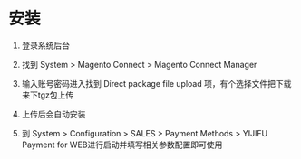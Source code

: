 # 安装

1. 登录系统后台

1. 找到 System > Magento Connect >  Magento Connect Manager

1. 输入账号密码进入找到 Direct package file upload 项，有个选择文件把下载来下tgz包上传

1. 上传后会自动安装

1. 到 System > Configuration > SALES > Payment Methods > YIJIFU Payment for WEB进行启动并填写相关参数配置即可使用
